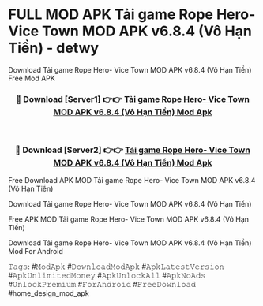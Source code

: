 # FULL MOD APK Tải game Rope Hero- Vice Town MOD APK v6.8.4 (Vô Hạn Tiền) - detwy
Download Tải game Rope Hero- Vice Town MOD APK v6.8.4 (Vô Hạn Tiền) Free Mod APK

<div align="center">
<h3>🔴 Download [Server1] 👉👉 <a href="https://apk-comot.site?title=Tải_game_Rope_Hero-_Vice_Town_MOD_APK_v6.8.4_(Vô_Hạn_Tiền)">Tải game Rope Hero- Vice Town MOD APK v6.8.4 (Vô Hạn Tiền) Mod Apk</a></h3><br>

<h3>🔴 Download [Server2] 👉👉 <a href="https://apk-comot.site?title=Tải_game_Rope_Hero-_Vice_Town_MOD_APK_v6.8.4_(Vô_Hạn_Tiền)">Tải game Rope Hero- Vice Town MOD APK v6.8.4 (Vô Hạn Tiền) Mod Apk</a></h3>
</div>


Free Download APK MOD Tải game Rope Hero- Vice Town MOD APK v6.8.4 (Vô Hạn Tiền)

Download Tải game Rope Hero- Vice Town MOD APK v6.8.4 (Vô Hạn Tiền) 

Free APK MOD Tải game Rope Hero- Vice Town MOD APK v6.8.4 (Vô Hạn Tiền) 

Download Tải game Rope Hero- Vice Town MOD APK v6.8.4 (Vô Hạn Tiền) Mod For Android

𝚃𝚊𝚐𝚜: #𝙼𝚘𝚍𝙰𝚙𝚔 #𝙳𝚘𝚠𝚗𝚕𝚘𝚊𝚍𝙼𝚘𝚍𝙰𝚙𝚔 #𝙰𝚙𝚔𝙻𝚊𝚝𝚎𝚜𝚝𝚅𝚎𝚛𝚜𝚒𝚘𝚗 #𝙰𝚙𝚔𝚄𝚗𝚕𝚒𝚖𝚒𝚝𝚎𝚍𝙼𝚘𝚗𝚎𝚢 #𝙰𝚙𝚔𝚄𝚗𝚕𝚘𝚌𝚔𝙰𝚕𝚕 #𝙰𝚙𝚔𝙽𝚘𝙰𝚍𝚜 #𝚄𝚗𝚕𝚘𝚌𝚔𝙿𝚛𝚎𝚖𝚒𝚞𝚖 #𝙵𝚘𝚛𝙰𝚗𝚍𝚛𝚘𝚒𝚍 #𝙵𝚛𝚎𝚎𝙳𝚘𝚠𝚗𝚕𝚘𝚊𝚍 #home_design_mod_apk